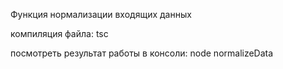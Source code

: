 Функция нормализации входящих данных

компиляция файла: tsc

посмотреть результат работы в консоли: node normalizeData
